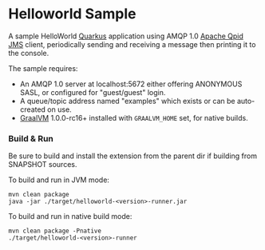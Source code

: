 # Helloworld Sample

A sample HelloWorld [Quarkus](https://quarkus.io) application using AMQP 1.0
[Apache Qpid JMS](https://qpid.apache.org/components/jms/) client,
periodically sending and receiving a message then printing it to the console.

The sample requires:
* An AMQP 1.0 server at localhost:5672 either offering ANONYMOUS SASL, or configured for "guest/guest" login.
* A queue/topic address named "examples" which exists or can be auto-created on use.
* [GraalVM](https://www.graalvm.org/) 1.0.0-rc16+ installed with `GRAALVM_HOME` set, for native builds.

### Build & Run

Be sure to build and install the extension from the parent dir if building from SNAPSHOT sources.

To build and run in JVM mode:

    mvn clean package
    java -jar ./target/helloworld-<version>-runner.jar

To build and run in native build mode:

    mvn clean package -Pnative
    ./target/helloworld-<version>-runner
